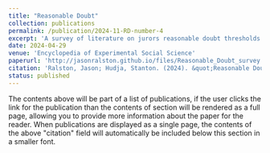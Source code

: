 ```yaml
---
title: "Reasonable Doubt"
collection: publications
permalink: /publication/2024-11-RD-number-4
excerpt: 'A survey of literature on jurors reasonable doubt thresholds in experimental psychology and economics.'
date: 2024-04-29
venue: 'Encyclopedia of Experimental Social Science'
paperurl: 'http://jasonralston.github.io/files/Reasonable_Doubt_survey.pdf'
citation: 'Ralston, Jason; Hudja, Stanton. (2024). &quot;Reasonable Doubt.&quot; <i>Encyclopedia of Experimental Social Science</i>. Forthcoming.'
status: published
---
```


The contents above will be part of a list of publications, if the user clicks the link for the publication than the contents of section will be rendered as a full page, allowing you to provide more information about the paper for the reader. When publications are displayed as a single page, the contents of the above "citation" field will automatically be included below this section in a smaller font.
